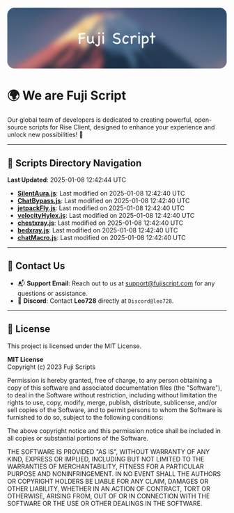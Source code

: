 ![Banner](.github/b.webp)

# 🌍 **We are Fuji Script**

Our global team of developers is dedicated to creating powerful, open-source scripts for Rise Client, designed to enhance your experience and unlock new possibilities! 🌟

---
<!-- SCRIPTS_NAVIGATION_START -->
## 📂 **Scripts Directory Navigation**

**Last Updated**: 2025-01-08 12:42:44 UTC

- **[SilentAura.js](scripts/SilentAura.js)**: Last modified on 2025-01-08 12:42:40 UTC
- **[ChatBypass.js](scripts/ChatBypass.js)**: Last modified on 2025-01-08 12:42:40 UTC
- **[jetpackFly.js](scripts/jetpackFly.js)**: Last modified on 2025-01-08 12:42:40 UTC
- **[velocityHylex.js](scripts/velocityHylex.js)**: Last modified on 2025-01-08 12:42:40 UTC
- **[chestxray.js](scripts/chestxray.js)**: Last modified on 2025-01-08 12:42:40 UTC
- **[bedxray.js](scripts/bedxray.js)**: Last modified on 2025-01-08 12:42:40 UTC
- **[chatMacro.js](scripts/chatMacro.js)**: Last modified on 2025-01-08 12:42:40 UTC

<!-- SCRIPTS_NAVIGATION_END -->

---

## 💬 **Contact Us**  
- 📬 **Support Email**: Reach out to us at [support@fujiscript.com](mailto:support@fujiscript.com) for any questions or assistance.  
- 💬 **Discord**: Contact **Leo728** directly at `Discord@leo728`.

---

## 📜 **License**

This project is licensed under the MIT License.  

**MIT License**  
Copyright (c) 2023 Fuji Scripts  

Permission is hereby granted, free of charge, to any person obtaining a copy of this software and associated documentation files (the "Software"), to deal in the Software without restriction, including without limitation the rights to use, copy, modify, merge, publish, distribute, sublicense, and/or sell copies of the Software, and to permit persons to whom the Software is furnished to do so, subject to the following conditions:  

The above copyright notice and this permission notice shall be included in all copies or substantial portions of the Software.  

THE SOFTWARE IS PROVIDED "AS IS", WITHOUT WARRANTY OF ANY KIND, EXPRESS OR IMPLIED, INCLUDING BUT NOT LIMITED TO THE WARRANTIES OF MERCHANTABILITY, FITNESS FOR A PARTICULAR PURPOSE AND NONINFRINGEMENT. IN NO EVENT SHALL THE AUTHORS OR COPYRIGHT HOLDERS BE LIABLE FOR ANY CLAIM, DAMAGES OR OTHER LIABILITY, WHETHER IN AN ACTION OF CONTRACT, TORT OR OTHERWISE, ARISING FROM, OUT OF OR IN CONNECTION WITH THE SOFTWARE OR THE USE OR OTHER DEALINGS IN THE SOFTWARE.  
